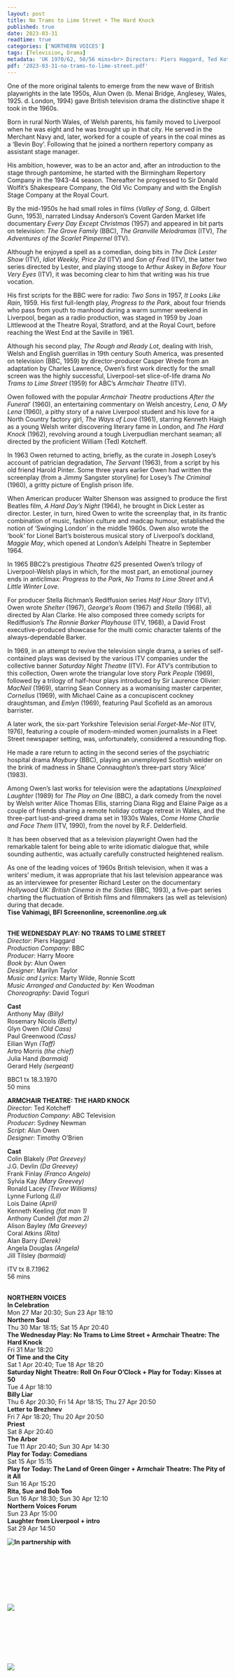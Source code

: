 ```yaml
---
layout: post
title: No Trams to Lime Street + The Hard Knock
published: true
date: 2023-03-31
readtime: true
categories: ['NORTHERN VOICES']
tags: [Television, Drama]
metadata: 'UK 1970/62, 50/56 mins<br> Directors: Piers Haggard, Ted Kotcheff'
pdf: '2023-03-31-no-trams-to-lime-street.pdf'
---
```


One of the more original talents to emerge from the new wave of British playwrights in the late 1950s, Alun Owen (b. Menai Bridge, Anglesey, Wales, 1925. d. London, 1994) gave British television drama the distinctive shape it took in the 1960s.

Born in rural North Wales, of Welsh parents, his family moved to Liverpool when he was eight and he was brought up in that city. He served in the Merchant Navy and, later, worked for a couple of years in the coal mines as a ‘Bevin Boy’. Following that he joined a northern repertory company as assistant stage manager.

His ambition, however, was to be an actor and, after an introduction to the stage through pantomime, he started with the Birmingham Repertory Company in the 1943-44 season. Thereafter he progressed to Sir Donald Wolfit’s Shakespeare Company, the Old Vic Company and with the English Stage Company at the Royal Court.

By the mid-1950s he had small roles in films (_Valley of Song_, d. Gilbert Gunn, 1953), narrated Lindsay Anderson’s Covent Garden Market life documentary _Every Day Except Christmas_ (1957) and appeared in bit parts on television:  _The Grove Family_ (BBC), _The Granville Melodramas_ (ITV), _The Adventures of the Scarlet Pimpernel_ (ITV).

Although he enjoyed a spell as a comedian, doing bits in _The Dick Lester Show_ (ITV), _Idiot Weekly, Price 2d_ (ITV) and _Son of Fred_ (ITV), the latter two series directed by Lester, and playing stooge to Arthur Askey in _Before Your Very Eyes_ (ITV), it was becoming clear to him that writing was his true vocation.

His first scripts for the BBC were for radio: _Two Sons_ in 1957, _It Looks Like Rain_, 1959. His first full-length play, _Progress to the Park_, about four friends who pass from youth to manhood during a warm summer weekend in Liverpool, began as a radio production, was staged in 1959 by Joan Littlewood at the Theatre Royal, Stratford, and at the Royal Court, before reaching the West End at the Saville in 1961.

Although his second play, _The Rough and Ready Lot_, dealing with Irish, Welsh and English guerrillas in 19th century South America, was presented on television (BBC, 1959) by director-producer Casper Wrede from an adaptation by Charles Lawrence, Owen’s first work directly for the small screen was the highly successful, Liverpool-set slice-of-life drama _No Trams to Lime Street_ (1959) for ABC’s _Armchair Theatre_ (ITV).

Owen followed with the popular _Armchair Theatre_ productions _After the Funeral_’ (1960), an entertaining commentary on Welsh ancestry, _Lena, O My Lena_ (1960), a pithy story of a naive Liverpool student and his love for a North Country factory girl, _The Ways of Love_ (1961), starring Kenneth Haigh as a young Welsh writer discovering literary fame in London, and _The Hard Knock_ (1962), revolving around a tough Liverpudlian merchant seaman; all directed by the proficient William (Ted) Kotcheff.

In 1963 Owen returned to acting, briefly, as the curate in Joseph Losey’s account of patrician degradation, _The Servant_ (1963), from a script by his old friend Harold Pinter. Some three years earlier Owen had written the screenplay (from a Jimmy Sangster storyline) for Losey’s _The Criminal_ (1960), a gritty picture of English prison life.

When American producer Walter Shenson was assigned to produce the first Beatles film, _A Hard Day’s Night_ (1964), he brought in Dick Lester as director. Lester, in turn, hired Owen to write the screenplay that, in its frantic combination of music, fashion culture and madcap humour, established the notion of ‘Swinging London’ in the middle 1960s. Owen also wrote the ‘book’ for Lionel Bart’s boisterous musical story of Liverpool’s dockland, _Maggie May_, which opened at London’s Adelphi Theatre in September 1964.

In 1965 BBC2’s prestigious _Theatre 625_ presented Owen’s trilogy of  Liverpool-Welsh plays in which, for the most part, an emotional journey ends  in anticlimax: _Progress to the Park_, _No Trams to Lime Street_ and _A Little  Winter Love_.

For producer Stella Richman’s Rediffusion series _Half Hour Story_ (ITV), Owen wrote _Shelter_ (1967), _George’s Room_ (1967) and _Stella_ (1968), all directed by Alan Clarke. He also composed three comedy scripts for Rediffusion’s _The Ronnie Barker Playhouse_ (ITV, 1968), a David Frost executive-produced showcase for the multi comic character talents of the always-dependable Barker.

In 1969, in an attempt to revive the television single drama, a series of self-contained plays was devised by the various ITV companies under the collective banner _Saturday Night Theatre_ (ITV). For ATV’s contribution to this collection, Owen wrote the triangular love story _Park People_ (1969), followed by a trilogy of half-hour plays introduced by Sir Laurence Olivier: _MacNeil_ (1969), starring Sean Connery as a womanising master carpenter, _Cornelius_ (1969), with Michael Caine as a concupiscent cockney draughtsman, and _Emlyn_ (1969), featuring Paul Scofield as an amorous barrister.

A later work, the six-part Yorkshire Television serial _Forget-Me-Not_ (ITV, 1976), featuring a couple of modern-minded women journalists in a Fleet Street newspaper setting, was, unfortunately, considered a resounding flop.

He made a rare return to acting in the second series of the psychiatric hospital drama _Maybury_ (BBC), playing an unemployed Scottish welder on the brink of madness in Shane Connaughton’s three-part story ‘Alice’ (1983).

Among Owen’s last works for television were the adaptations _Unexplained Laughter_ (1989) for _The Play on One_ (BBC), a dark comedy from the novel by Welsh writer Alice Thomas Ellis, starring Diana Rigg and Elaine Paige as a couple of friends sharing a remote holiday cottage retreat in Wales, and the three-part lust-and-greed drama set in 1930s Wales, _Come Home Charlie and Face Them_ (ITV, 1990), from the novel by R.F. Delderfield.

It has been observed that as a television playwright Owen had the remarkable talent for being able to write idiomatic dialogue that, while sounding authentic, was actually carefully constructed heightened realism.

As one of the leading voices of 1960s British television, when it was a writers’ medium, it was appropriate that his last television appearance was as an interviewee for presenter Richard Lester on the documentary _Hollywood UK: British Cinema in the Sixties_ (BBC, 1993), a five-part series charting the fluctuation of British films and filmmakers (as well as television) during  that decade.  
**Tise Vahimagi, BFI Screenonline, screenonline.org.uk**
<br><br>

**THE WEDNESDAY PLAY: NO TRAMS TO LIME STREET**  
_Director_: Piers Haggard  
_Production Company_: BBC  
_Producer_: Harry Moore  
_Book by_: Alun Owen  
_Designer_: Marilyn Taylor  
_Music and Lyrics_: Marty Wilde, Ronnie Scott  
_Music Arranged and Conducted by:_ Ken Woodman  
_Choreography_: David Toguri

**Cast**  
Anthony May _(Billy)_  
Rosemary Nicols _(Betty)_  
Glyn Owen _(Old Cass)_  
Paul Greenwood _(Cass)_  
Eilian Wyn _(Taff)_  
Artro Morris _(the chief)_  
Julia Hand _(barmaid)_  
Gerard Hely _(sergeant)_

BBC1 tx 18.3.1970  
50 mins

**ARMCHAIR THEATRE: THE HARD KNOCK**  
_Director_: Ted Kotcheff  
_Production Company_: ABC Television  
_Producer_: Sydney Newman  
_Script_: Alun Owen  
_Designer_: Timothy O’Brien

**Cast**  
Colin Blakely _(Pat Greevey)_  
J.G. Devlin _(Da Greevey)_  
Frank Finlay _(Franco Angelo)_  
Sylvia Kay _(Mary Greevey)_  
Ronald Lacey _(Trevor Williams)_  
Lynne Furlong _(Lil)_  
Lois Daine _(April)_  
Kenneth Keeling _(fat man 1)_  
Anthony Cundell _(fat man 2)_  
Alison Bayley _(Ma Greevey)_  
Coral Atkins _(Rita)_  
Alan Barry _(Derek)_  
Angela Douglas _(Angela)_  
Jill Tilsley _(barmaid)_

ITV tx 8.7.1962  
56 mins
<br><br>

**NORTHERN VOICES**<br>
**In Celebration**<br>
Mon 27 Mar 20:30; Sun 23 Apr 18:10<br>
**Northern Soul**<br>
Thu 30 Mar 18:15; Sat 15 Apr 20:40<br>
**The Wednesday Play: No Trams to Lime Street + Armchair Theatre: The Hard Knock**<br>
Fri 31 Mar 18:20<br>
**Of Time and the City**<br>
Sat 1 Apr 20:40; Tue 18 Apr 18:20<br>
**Saturday Night Theatre: Roll On Four O’Clock + Play for Today: Kisses at 50**<br>
Tue 4 Apr 18:10<br>
**Billy Liar**<br>
Thu 6 Apr 20:30; Fri 14 Apr 18:15; Thu 27 Apr 20:50<br>
**Letter to Brezhnev**<br>
Fri 7 Apr 18:20; Thu 20 Apr 20:50<br>
**Priest**<br>
Sat 8 Apr 20:40<br>
**The Arbor**<br>
Tue 11 Apr 20:40; Sun 30 Apr 14:30<br>
**Play for Today: Comedians**<br>
Sat 15 Apr 15:15<br>
**Play for Today: The Land of Green Ginger + Armchair Theatre: The Pity of it All**<br>
Sun 16 Apr 15:20<br>
**Rita, Sue and Bob Too**<br>
Sun 16 Apr 18:30; Sun 30 Apr 12:10<br>
**Northern Voices Forum**<br>
Sun 23 Apr 15:00<br>
**Laughter from Liverpool + intro**<br>
Sat 29 Apr 14:50<br>

**In partnership with**
<img style="float: left;" src="/img/film-hub-north-01.jpg">
<br><br><br><br><br><br><br><br>

<img style="float: left;" src="/img/home-01.jpg">
<br><br><br><br><br><br><br><br>

<img style="float: left;" src="/img/bfi-fan-01.jpg">
<br><br><br><br><br><br><br><br>

**SIGHT AND SOUND**<br>
Never miss an issue with _Sight and Sound_, the BFI’s internationally renowned film magazine. Subscribe from just £25*<br>
*Price based on a 6-month print subscription (UK only). More info: [**sightandsoundsubs.bfi.org.uk**](https://sightandsoundsubs.bfi.org.uk/subscribe)

<img style="float: left;" src="/img/sight-and-sound.jpg" width="40%" height="40%"><br><br><br><br><br><br><br><br>

**BFI SOUTHBANK**  
Welcome to the home of great film and TV, with three cinemas and a studio, a world-class library, regular exhibitions and a pioneering Mediatheque with 1000s of free titles for you to explore. Browse special-edition merchandise in the BFI Shop.We&#39;re also pleased to offer you a unique new space, the BFI Riverfront – with unrivalled riverside views of Waterloo Bridge and beyond, a delicious seasonal menu, plus a stylish balcony bar for cocktails or special events. Come and enjoy a pre-cinema dinner or a drink on the balcony as the sun goes down.  

**BECOME A BFI MEMBER**  
Enjoy a great package of film benefits including priority booking at BFI Southbank and BFI Festivals. Join today at [**bfi.org.uk/join**](http://www.bfi.org.uk/join)  

**BFI PLAYER**  
 We are always open online on BFI Player where you can watch the best new, cult &amp; classic cinema on demand. Showcasing hand-picked landmark British and independent titles, films are available to watch in three distinct ways: Subscription, Rentals &amp; Free to view.  

See something different today on [**player.bfi.org.uk**](https://player.bfi.org.uk)  

Join the BFI mailing list for regular programme updates. Not yet registered? Create a new account at [**www.bfi.org.uk/signup**](http://www.bfi.org.uk/signup)

**Programme notes and credits compiled by the BFI Documentation Unit  
Notes may be edited or abridged  
Questions/comments? Contact the Programme Notes team by [email](mailto: prognotes@bfi.org.uk)**

<!--stackedit_data:
eyJoaXN0b3J5IjpbMTU3MDE1NzA1MF19
-->
